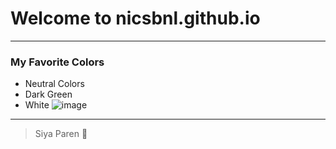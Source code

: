 # Welcome to nicsbnl.github.io
_ _ _
### My Favorite Colors
- Neutral Colors
- Dark Green
- White
![image](https://user-images.githubusercontent.com/118245558/202370391-f9a7e844-1b1d-4e93-aefa-2326244c0346.png)
_ _ _
> Siya Paren 🤍
